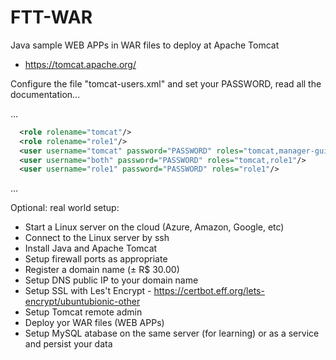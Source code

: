 # FTT-WAR
Java sample WEB APPs in WAR files to deploy at Apache Tomcat

- https://tomcat.apache.org/

Configure the file "tomcat-users.xml" and set your PASSWORD, read all the documentation...

...
```xml
  <role rolename="tomcat"/>
  <role rolename="role1"/>
  <user username="tomcat" password="PASSWORD" roles="tomcat,manager-gui,admin-gui"/>
  <user username="both" password="PASSWORD" roles="tomcat,role1"/>
  <user username="role1" password="PASSWORD" roles="role1"/>
```
...

Optional: real world setup:

- Start a Linux server on the cloud (Azure, Amazon, Google, etc)
- Connect to the Linux server by ssh
- Install Java and Apache Tomcat
- Setup firewall ports as appropriate
- Register a domain name (± R$ 30.00)
- Setup DNS public IP to your domain name
- Setup SSL with Les't Encrypt - https://certbot.eff.org/lets-encrypt/ubuntubionic-other
- Setup Tomcat remote admin
- Deploy yor WAR files (WEB APPs)
- Setup MySQL atabase on the same server (for learning) or as a service and persist your data
